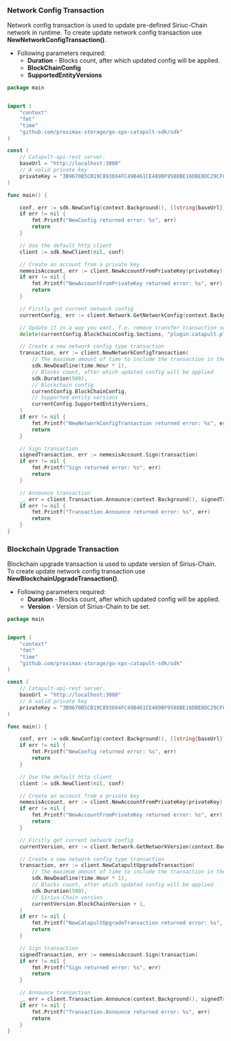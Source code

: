 ### Network Config Transaction

Network config transaction is used to update pre-defined Siriuc-Chain network in runtime.
To create update network config transaction use **NewNetworkConfigTransaction()**.

- Following parameters required:
  - **Duration** - Blocks count, after which updated config will be applied.
  - **BlockChainConfig**
  - **SupportedEntityVersions**

```go
package main


import (
    "context"
    "fmt"
    "time"
    "github.com/proximax-storage/go-xpx-catapult-sdk/sdk"
)

const (
    // Catapult-api-rest server.
    baseUrl = "http://localhost:3000"
    // A valid private key
    privateKey = "3B9670B5CB19C893694FC49B461CE489BF9588BE16DBE8DC29CF06338133DEE6"
)

func main() {

    conf, err := sdk.NewConfig(context.Background(), []string{baseUrl})
    if err != nil {
        fmt.Printf("NewConfig returned error: %s", err)
        return
    }

    // Use the default http client
    client := sdk.NewClient(nil, conf)

    // Create an account from a private key
    nemesisAccount, err := client.NewAccountFromPrivateKey(privateKey)
    if err != nil {
        fmt.Printf("NewAccountFromPrivateKey returned error: %s", err)
        return
    }

    // Firstly get current network config
    currentConfig, err := client.Network.GetNetworkConfig(context.Background())

    // Update it in a way you want, f.e. remove transfer transaction support
    delete(currentConfig.BlockChainConfig.Sections, "plugin:catapult.plugins.transfer")

    // Create a new network config type transaction
    transaction, err := client.NewNetworkConfigTransaction(
        // The maximum amount of time to include the transaction in the blockchain.
        sdk.NewDeadline(time.Hour * 1),
        // Blocks count, after which updated config will be applied
        sdk.Duration(500),
        // Blockchain config
        currentConfig.BlockChainConfig,
        // Supported entity versions
        currentConfig.SupportedEntityVersions,
    )
    if err != nil {
        fmt.Printf("NewNetworkConfigTransaction returned error: %s", err)
        return
    }

    // Sign transaction
    signedTransaction, err := nemesisAccount.Sign(transaction)
    if err != nil {
        fmt.Printf("Sign returned error: %s", err)
        return
    }

    // Announce transaction
    _, err = client.Transaction.Announce(context.Background(), signedTransaction)
    if err != nil {
        fmt.Printf("Transaction.Announce returned error: %s", err)
        return
    }
}
```

### Blockchain Upgrade Transaction

Blockchain upgrade transaction is used to update version of Sirius-Chain.
To create update network config transaction use **NewBlockchainUpgradeTransaction()**.

- Following parameters required:
  - **Duration** - Blocks count, after which updated config will be applied.
  - **Version** - Version of Sirius-Chain to be set.

```go
package main


import (
    "context"
    "fmt"
    "time"
    "github.com/proximax-storage/go-xpx-catapult-sdk/sdk"
)

const (
    // Catapult-api-rest server.
    baseUrl = "http://localhost:3000"
    // A valid private key
    privateKey = "3B9670B5CB19C893694FC49B461CE489BF9588BE16DBE8DC29CF06338133DEE6"
)

func main() {

    conf, err := sdk.NewConfig(context.Background(), []string{baseUrl})
    if err != nil {
        fmt.Printf("NewConfig returned error: %s", err)
        return
    }

    // Use the default http client
    client := sdk.NewClient(nil, conf)

    // Create an account from a private key
    nemesisAccount, err := client.NewAccountFromPrivateKey(privateKey)
    if err != nil {
        fmt.Printf("NewAccountFromPrivateKey returned error: %s", err)
        return
    }

    // Firstly get current network config
    currentVersion, err := client.Network.GetNetworkVersion(context.Background())

    // Create a new network config type transaction
    transaction, err := client.NewCatapultUpgradeTransaction(
        // The maximum amount of time to include the transaction in the blockchain.
        sdk.NewDeadline(time.Hour * 1),
        // Blocks count, after which updated config will be applied
        sdk.Duration(500),
        // Sirius-Chain version
        currentVersion.BlockChainVersion + 1,
    )
    if err != nil {
        fmt.Printf("NewCatapultUpgradeTransaction returned error: %s", err)
        return
    }

    // Sign transaction
    signedTransaction, err := nemesisAccount.Sign(transaction)
    if err != nil {
        fmt.Printf("Sign returned error: %s", err)
        return
    }

    // Announce transaction
    _, err = client.Transaction.Announce(context.Background(), signedTransaction)
    if err != nil {
        fmt.Printf("Transaction.Announce returned error: %s", err)
        return
    }
}
```

